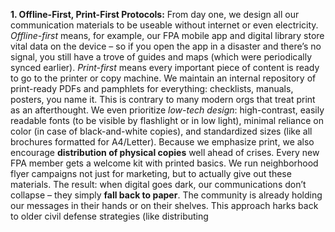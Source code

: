 **1. Offline-First, Print-First Protocols:** From day one, we design all our communication materials to be useable without internet or even electricity. _Offline-first_ means, for example, our FPA mobile app and digital library store vital data on the device – so if you open the app in a disaster and there’s no signal, you still have a trove of guides and maps (which were periodically synced earlier). _Print-first_ means every important piece of content is ready to go to the printer or copy machine. We maintain an internal repository of print-ready PDFs and pamphlets for everything: checklists, manuals, posters, you name it. This is contrary to many modern orgs that treat print as an afterthought. We even prioritize _low-tech design_: high-contrast, easily readable fonts (to be visible by flashlight or in low light), minimal reliance on color (in case of black-and-white copies), and standardized sizes (like all brochures formatted for A4/Letter). Because we emphasize print, we also encourage **distribution of physical copies** well ahead of crises. Every new FPA member gets a welcome kit with printed basics. We run neighborhood flyer campaigns not just for marketing, but to actually give out these materials. The result: when digital goes dark, our communications don’t collapse – they simply **fall back to paper**. The community is already holding our messages in their hands or on their shelves. This approach harks back to older civil defense strategies (like distributing